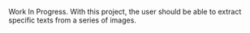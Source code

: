 Work In Progress.
With this project, the user should be able to extract specific texts from a series of images.
